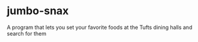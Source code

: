 # jumbo-snax
A program that lets you set your favorite foods at the Tufts dining halls and search for them
